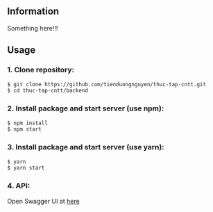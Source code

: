 ## Information
Something here!!!
## Usage
### 1. Clone repository:
```bash
$ git clone https://github.com/tienduongnguyen/thuc-tap-cntt.git
$ cd thuc-tap-cntt/backend
```
### 2. Install package and start server (use npm):
```bash
$ npm install
$ npm start
```
### 3. Install package and start server (use yarn):
```bash
$ yarn
$ yarn start
```
### 4. API:
Open Swagger UI at [here](http://localhost:8088/docs)
